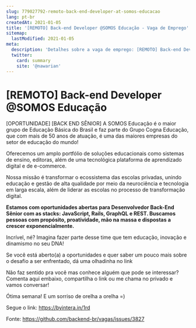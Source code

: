 ```yaml
---
slug: 779027792-remoto-back-end-developer-at-somos-educacao
lang: pt-br
createdAt: 2021-01-05
title: '[REMOTO] Back-end Developer @SOMOS Educação - Vaga de Emprego'
sitemap:
  lastModified: 2021-01-05
meta:
  description: 'Detalhes sobre a vaga de emprego: [REMOTO] Back-end Developer @SOMOS Educação'
  twitter:
    card: summary
    site: '@nawarian'
---
```


# [REMOTO] Back-end Developer @SOMOS Educação

[OPORTUNIDADE] [BACK END SÊNIOR]
A SOMOS Educação é o maior grupo de Educação Básica do Brasil e faz parte do Grupo Cogna Educação, que com mais de 50 anos de atuação, é uma das maiores empresas do setor de educação do mundo!

Oferecemos um amplo portfólio de soluções educacionais como sistemas de ensino, editoras, além de uma tecnológica plataforma de aprendizado digital e de e-commerce.

Nossa missão é transformar o ecossistema das escolas privadas, unindo educação e gestão de alta qualidade por meio da neurociência e tecnologia em larga escala, além de liderar as escolas no processo de transformação digital.

**Estamos com oportunidades abertas para Desenvolvedor Back-End Sênior com as stacks: JavaScript, Rails, GraphQL e REST. Buscamos pessoas com propósito, proatividade, mão na massa e dispostas a crescer exponencialmente.**

Incrível, né? Imagina fazer parte desse time que tem educação, inovação e dinamismo no seu DNA!

Se você está aberto(a) a oportunidades e quer saber um pouco mais sobre o desafio a ser enfrentado, dá uma olhadinha no link

Não faz sentido pra você mas conhece alguém que pode se interessar? Comenta aqui embaixo, compartilha o link ou me chama no privado e vamos conversar!

Ótima semana! E um sorriso de orelha a orelha =)

Segue o link: https://byintera.in/1rd

Fonte: https://github.com/backend-br/vagas/issues/3827